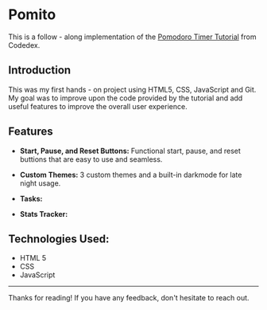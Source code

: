 # Pomito

This is a follow - along implementation of the [Pomodoro Timer Tutorial](https://www.codedex.io/projects/build-a-pomodoro-app-with-html-css-js) from Codedex. 
<img width="1" alt="" src="">



## Introduction

This was my first hands - on project using HTML5, CSS, JavaScript and Git. My goal was to improve upon the code provided by the tutorial and add useful features to improve the overall user experience.

## Features

- **Start, Pause, and Reset Buttons:** Functional start, pause, and reset buttions that are easy to use and seamless.
  
- **Custom Themes:** 3 custom themes and a built-in darkmode for late night usage.

- **Tasks:** 

- **Stats Tracker:**

## Technologies Used:

- HTML 5
- CSS
- JavaScript

---

Thanks for reading! If you have any feedback, don't hesitate to reach out.
